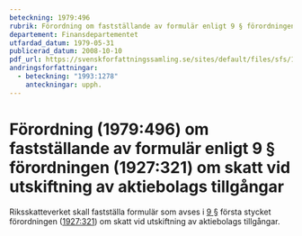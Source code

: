 ```yaml
---
beteckning: 1979:496
rubrik: Förordning om fastställande av formulär enligt 9 § förordningen om skatt vid utskiftning av aktiebolags tillgångar
departement: Finansdepartementet
utfardad_datum: 1979-05-31
publicerad_datum: 2008-10-10
pdf_url: https://svenskforfattningssamling.se/sites/default/files/sfs/1979-05/SFS1979-496.pdf
andringsforfattningar:
  - beteckning: "1993:1278"
    anteckningar: upph.
---
```


# Förordning (1979:496) om fastställande av formulär enligt 9 § förordningen (1927:321) om skatt vid utskiftning av aktiebolags tillgångar

Riksskatteverket skall fastställa formulär som avses i [9 §](#9) första stycket förordningen ([1927:321](https://selex.se/eli/sfs/1927/321)) om skatt vid utskiftning av aktiebolags tillgångar.